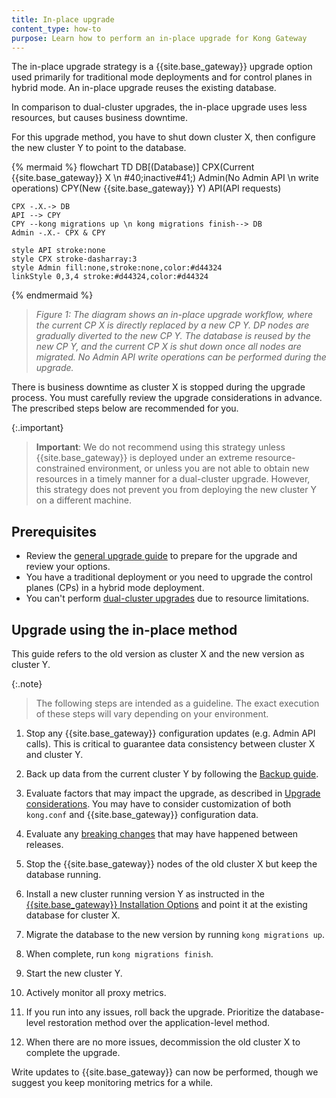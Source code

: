 ```yaml
---
title: In-place upgrade
content_type: how-to
purpose: Learn how to perform an in-place upgrade for Kong Gateway
---
```


The in-place upgrade strategy is a {{site.base_gateway}} upgrade option used primarily for traditional mode deployments and for control planes in hybrid mode. An in-place upgrade reuses the existing database.

In comparison to dual-cluster upgrades, the in-place upgrade uses less resources, but causes business downtime.

For this upgrade method, you have to shut down cluster X, then configure the new cluster Y to point to the database.

{% mermaid %}
flowchart TD
    DB[(Database)]
    CPX(Current {{site.base_gateway}} X \n #40;inactive#41;)
    Admin(No Admin API \n write operations)
    CPY(New {{site.base_gateway}} Y)
    API(API requests)

    CPX -.X.-> DB
    API --> CPY
    CPY --kong migrations up \n kong migrations finish--> DB
    Admin -.X.- CPX & CPY

    style API stroke:none
    style CPX stroke-dasharray:3
    style Admin fill:none,stroke:none,color:#d44324
    linkStyle 0,3,4 stroke:#d44324,color:#d44324
{% endmermaid %}

> _Figure 1: The diagram shows an in-place upgrade workflow, where the current CP X is directly replaced by a new CP Y. DP nodes are gradually diverted to the new CP Y. The database is reused by the new CP Y, and the current CP X is shut down once all nodes are migrated. No Admin API write operations can be performed during the upgrade._

There is business downtime as cluster X is stopped during the upgrade process. You must carefully review the upgrade considerations in advance. The prescribed steps below are recommended for you.

{:.important}
> **Important**: We do not recommend using this strategy unless {{site.base_gateway}} is deployed under 
an extreme resource-constrained environment, or unless you are not able to obtain new resources in a 
timely manner for a dual-cluster upgrade. 
However, this strategy does not prevent you from deploying the new cluster Y on a different machine.

## Prerequisites

* Review the [general upgrade guide](/gateway/{{page.kong_version}}/upgrade/) to prepare for the upgrade and review your options.
* You have a traditional deployment or you need to upgrade the control planes (CPs) in a hybrid mode deployment.
* You can't perform [dual-cluster upgrades](/gateway/{{page.kong_version}}/upgrade/dual-cluster/) due to resource limitations.

## Upgrade using the in-place method

This guide refers to the old version as cluster X and the new version as cluster Y.

{:.note}
> The following steps are intended as a guideline.
The exact execution of these steps will vary depending on your environment. 

1. Stop any {{site.base_gateway}} configuration updates (e.g. Admin API calls). 
This is critical to guarantee data consistency between cluster X and cluster Y.

2. Back up data from the current cluster Y by following the 
[Backup guide](/gateway/{{page.kong_version}}/upgrade/backup-and-restore/).

3. Evaluate factors that may impact the upgrade, as described in [Upgrade considerations](/gateway/{{page.kong_version}}/upgrade/#preparation-upgrade-considerations/).
You may have to consider customization of both `kong.conf` and {{site.base_gateway}} configuration data.

4. Evaluate any [breaking changes](/gateway/{{page.kong_version}}/breaking-changes/) that may 
have happened between releases.

5. Stop the {{site.base_gateway}} nodes of the old cluster X but keep the database running.

6. Install a new cluster running version Y as instructed in the 
    [{{site.base_gateway}} Installation Options](/gateway/{{page.kong_version}}/install/) and 
    point it at the existing database for cluster X.

7. Migrate the database to the new version by running `kong migrations up`. 

8. When complete, run `kong migrations finish`.

9. Start the new cluster Y.

10. Actively monitor all proxy metrics.

11. If you run into any issues, roll back the upgrade. 
Prioritize the database-level restoration method over the application-level method.

12. When there are no more issues, decommission the old cluster X to complete the upgrade. 

Write updates to {{site.base_gateway}} can now be performed, though we suggest you keep monitoring metrics for a while.



